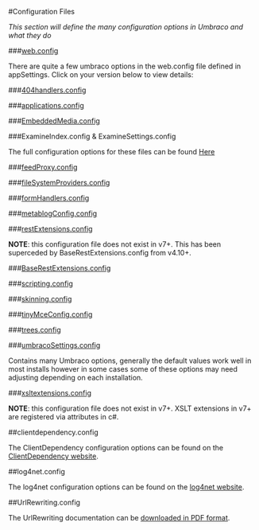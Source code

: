 #Configuration Files

_This section will define the many configuration options in Umbraco and what they do_ 

###[web.config](webconfig7.md)

There are quite a few umbraco options in the web.config file defined in appSettings. Click on your version below to view details:

###[404handlers.config](404handlers/index.md)

###[applications.config](applications/index.md)

###[EmbeddedMedia.config](EmbeddedMedia/index.md)

###ExamineIndex.config & ExamineSettings.config

The full configuration options for these files can be found [Here](../../Reference/Searching/Examine/full-configuration.md) 

###[feedProxy.config](feedProxy/index.md)

###[fileSystemProviders.config](fileSystemProviders/index.md)

###[formHandlers.config](formHandlers/index.md)

###[metablogConfig.config](metablogConfig/index.md)

###[restExtensions.config](restExtensions/index.md)

**NOTE**: this configuration file does not exist in v7+. This has been superceded by BaseRestExtensions.config from v4.10+.

###[BaseRestExtensions.config](BaseRestExtensions/index.md)

###[scripting.config](scripting/index.md)

###[skinning.config](skinning/index.md)

###[tinyMceConfig.config](tinyMceConfig/index.md)

###[trees.config](trees/index.md)

###[umbracoSettings.config](umbracoSettings/index.md)

Contains many Umbraco options, generally the default values work well in most installs however in some cases some of these options may need adjusting depending on each installation.

###[xsltextensions.config](xsltextensions/index.md)

**NOTE**: this configuration file does not exist in v7+. XSLT extensions in v7+ are registered via attributes in c#.

##clientdependency.config

The ClientDependency configuration options can be found on the [ClientDependency website](https://github.com/Shandem/ClientDependency/wiki/Configuration).

##log4net.config

The log4net configuration options can be found on the [log4net website](http://logging.apache.org/log4net/release/manual/configuration.html).

##UrlRewriting.config

The UrlRewriting documentation can be [downloaded in PDF format](http://www.urlrewriting.net/Download.ashx?File=4640f315-27ae-4ab0-8930-6957cfd1f138).

